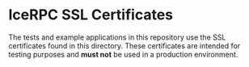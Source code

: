 # IceRPC SSL Certificates

The tests and example applications in this repository use the SSL certificates found in this directory. These
certificates are intended for testing purposes and **must not** be used in a production environment.
